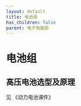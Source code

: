```yaml
---
layout: default
title: 电池组
has_children: false
parent: 电子电器部
---
```


# 电池组

## 高压电池选型及原理

见 《动力电池课件》
